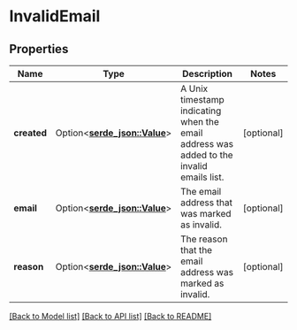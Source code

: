 # InvalidEmail

## Properties

Name | Type | Description | Notes
------------ | ------------- | ------------- | -------------
**created** | Option<[**serde_json::Value**](.md)> | A Unix timestamp indicating when the email address was added to the invalid emails list. | [optional]
**email** | Option<[**serde_json::Value**](.md)> | The email address that was marked as invalid. | [optional]
**reason** | Option<[**serde_json::Value**](.md)> | The reason that the email address was marked as invalid. | [optional]

[[Back to Model list]](../README.md#documentation-for-models) [[Back to API list]](../README.md#documentation-for-api-endpoints) [[Back to README]](../README.md)


